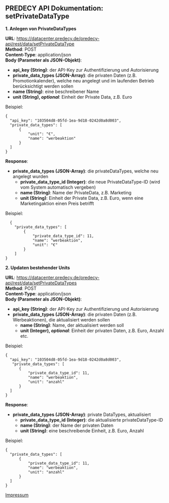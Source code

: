 ## PREDECY API Dokumentation: setPrivateDataType

__1. Anlegen von PrivateDataTypes__

__URL__: https://datacenter.predecy.de/predecy-api/rest/data/setPrivateDataType  
__Method__: POST  
__Content-Type__: application/json  
__Body (Parameter als JSON-Objekt)__:
  * __api_key (String)__: der API-Key zur Authentifizierung und Autorisierung
  * __private_data_types (JSON-Array)__: die privaten Daten (z.B. Promotionkalender), welche neu angelegt und im laufenden Betrieb berücksichtigt werden sollen
  * __name (String)__: eine beschreibener Name
  * **unit (String), _optional_**: Einheit der Private Data, z.B. Euro
    

  Beispiel:  
  ```
  {
    "api_key": "103504d8-05fd-1ea-9d18-0242d0a8d003",  
    "private_data_types": [
		{
		    "unit": "€",
		    "name": "werbeaktion"
		}
    ]
  }
  ```
  
__Response__:
  * __private_data_types (JSON-Array)__: die privateDataTypes, welche neu angelegt wurden
      * __private_data_type_id (Integer)__: die neue PrivateDataType-ID (wird vom System automatisch vergeben)
      * __name (String)__: Name der PrivateData, z.B. Marketing
      * __unit (String)__: Einheit der Private Data, z.B. Euro, wenn eine Marketingaktion einen Preis betrifft
    
  
  Beispiel: 
```
  {
    "private_data_types": [
        {
            "private_data_type_id": 11,
            "name": "werbeaktion",
            "unit": "€"
        }
    ]
}
```


__2. Updaten bestehender Units__
  
__URL__: https://datacenter.predecy.de/predecy-api/rest/data/setPrivateDataTypes   
__Method__: POST  
__Content-Type__: application/json   
__Body (Parameter als JSON-Objekt)__:
  * __api_key (String)__: der API-Key zur Authentifizierung und Autorisierung
  * __private_data_types (JSON-Array)__: die privaten Daten (z.B. Werbeaktionen), die aktualisiert werden sollen 
    * __name (String)__: Name, der aktualisiert werden soll
    * **unit (Integer), _optional_**: Einheit der privaten Daten, z.B. Euro, Anzahl etc.
   

  Beispiel:  
  ```
  {
    "api_key": "103504d8-05fd-1ea-9d18-0242d0a8d003",  
     "private_data_types": [
		{
            "private_data_type_id": 11,
            "name": "werbeaktion", 
            "unit": "anzahl"
		}
    ]
  }
  ```
  
__Response__:
  * __private_data_types (JSON-Array)__: private DataTypes, aktualisiert
      * __private_data_type_id (Integer)__: die aktualisierte privateDataType-ID
      * __name (String)__: der Name der privaten Daten
      * __unit (String)__: eine beschreibende Einheit, z.B. Euro, Anzahl
      
  
  Beispiel: 
  ```
  {
    "private_data_types": [
        {
            "private_data_type_id": 11,
            "name": "werbeaktion",
            "unit": "anzahl"
        }
    ]
}
  ```
  
  [Impressum](https://www.spicetech.de/#Impressum)
  
